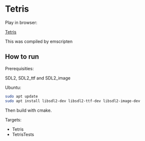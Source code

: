 # Tetris

Play in browser:

[Tetris](https://dondejvo.github.io/Tetris/)

This was compiled by emscripten

## How to run

Prerequisities:

SDL2, SDL2_ttf and SDL2_image

Ubuntu:

```bash
sudo apt update
sudo apt install libsdl2-dev libsdl2-ttf-dev libsdl2-image-dev
```

Then build with cmake.

Targets:

- Tetris
- TetrisTests